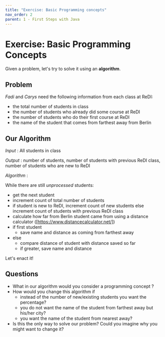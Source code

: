 ```yaml
---
title: "Exercise: Basic Programming concepts"
nav_order: 2
parent: 1 - First Steps with Java
---
```


# Exercise: Basic Programming Concepts

Given a problem, let's try to solve it using an **algorithm**.

## Problem

_Fadi_ and _Carys_ need the following information from each class at ReDI:

* the total number of students in class
* the number of students who already did some course at ReDI
* the number of students who do their first course at ReDI
* the name of the student that comes from farthest away from Berlin

## Our Algorithm

_Input_ : All students in class

_Output_ : number of students, number of students with previous ReDI class, number of students who are new to ReDI

_Algorithm_ :

While there are still _unprocessed_ students:
* get the next student
* increment count of total number of students
* if student is new to ReDI, increment count of new students else increment count of students with previous ReDI class
* calculate how far from Berlin student came from using a distance calculator ([https://www.distancecalculator.net/])
* if first student
  * save name and distance as coming from farthest away
* else
  * compare distance of student with distance saved so far
  * if greater, save name and distance

Let's enact it!

## Questions

* What in our algorithm would you consider a programming concept ?
* How would you change this algorithm if
  * instead of the number of new/existing students you want the percentage?
  * you do not want the name of the student from farthest away but his/her city?
  * you want the name of the student from nearest away?
* Is this the only way to solve our problem? Could you imagine why you might want to change it? 

<!--
## Insights

### Programming concepts
Following concepts can be found:

**Sequential execution** , i.e. our program runs one step after the other from top to bottom.

**Variables**, i.e. something that can store a value. We can retrieve this value and update it. Variables can be part of our output (and input) but we might also have some helper variables we only use inside our program (e.g. here the farthest distance)

**Conditional execution**, i.e. our program should run only one of two (or more) possible program sequences depending on if a condition is met or not (here e.g. we increment either the new student count or the existing student count depending on if they are new to ReDI or not)

**Loops**, i.e. we repeat the same program sequence again and again - until we reach some stop condition (here: we asked all students)

### How to change algorithm

#### How would you change this algorithm if instead of the number of new/existing students you want the percentage?

We change our program to only count total number of students and the number of new students.

When the loop ends, we then return the new student percentage as _100 * number of new students / total number of students_

As existing student percentage, we can just return _100 - new student percentage_

#### How would you change this algorithm if you do not want the name of the student from farthest away but his/her city?

Easy: instead of the name we just store student's home city and return that as output

#### How would you change this algorithm if you want the name of the student from nearest away?

We just need to change the condition we defined in last step: we check if it is less, not greater

### Other solutions?

Most programming tasks have more than one solution.

Which solution you want to use depends on the context.

Examples:

We used the website to calculate the distance to Berlin for each student. Now imagine that we do not have a computer in the class room but we would need to go somewhere else to use a computer. In that case, you would not like to go for each students - instead you would collect all cities the students came from and then just go once to the computer to ask the distances for all cities.

We might want to split the work: let one just count all students, one determine the number of new and existing students and one find the student from farthest away. All three can work at the same time (we report then the results when everybody is done)
 -->

